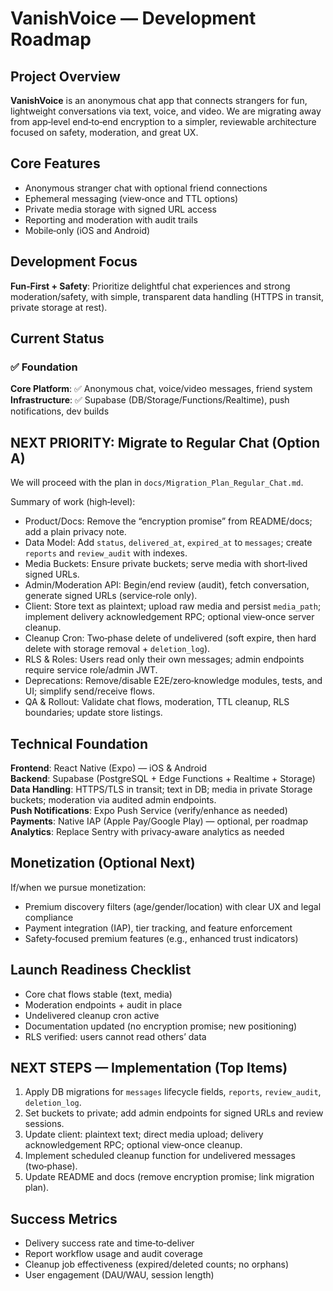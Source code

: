 # VanishVoice — Development Roadmap

## Project Overview
**VanishVoice** is an anonymous chat app that connects strangers for fun, lightweight conversations via text, voice, and video. We are migrating away from app‑level end‑to‑end encryption to a simpler, reviewable architecture focused on safety, moderation, and great UX.

## Core Features
- Anonymous stranger chat with optional friend connections
- Ephemeral messaging (view‑once and TTL options)
- Private media storage with signed URL access
- Reporting and moderation with audit trails
- Mobile‑only (iOS and Android)

## Development Focus
**Fun‑First + Safety**: Prioritize delightful chat experiences and strong moderation/safety, with simple, transparent data handling (HTTPS in transit, private storage at rest).

## Current Status
### ✅ Foundation
**Core Platform**: ✅ Anonymous chat, voice/video messages, friend system
**Infrastructure**: ✅ Supabase (DB/Storage/Functions/Realtime), push notifications, dev builds

## NEXT PRIORITY: Migrate to Regular Chat (Option A)
We will proceed with the plan in `docs/Migration_Plan_Regular_Chat.md`.

Summary of work (high‑level):
- Product/Docs: Remove the “encryption promise” from README/docs; add a plain privacy note.
- Data Model: Add `status`, `delivered_at`, `expired_at` to `messages`; create `reports` and `review_audit` with indexes.
- Media Buckets: Ensure private buckets; serve media with short‑lived signed URLs.
- Admin/Moderation API: Begin/end review (audit), fetch conversation, generate signed URLs (service‑role only).
- Client: Store text as plaintext; upload raw media and persist `media_path`; implement delivery acknowledgement RPC; optional view‑once server cleanup.
- Cleanup Cron: Two‑phase delete of undelivered (soft expire, then hard delete with storage removal + `deletion_log`).
- RLS & Roles: Users read only their own messages; admin endpoints require service role/admin JWT.
- Deprecations: Remove/disable E2E/zero‑knowledge modules, tests, and UI; simplify send/receive flows.
- QA & Rollout: Validate chat flows, moderation, TTL cleanup, RLS boundaries; update store listings.

## Technical Foundation
**Frontend**: React Native (Expo) — iOS & Android  
**Backend**: Supabase (PostgreSQL + Edge Functions + Realtime + Storage)  
**Data Handling**: HTTPS/TLS in transit; text in DB; media in private Storage buckets; moderation via audited admin endpoints.  
**Push Notifications**: Expo Push Service (verify/enhance as needed)  
**Payments**: Native IAP (Apple Pay/Google Play) — optional, per roadmap  
**Analytics**: Replace Sentry with privacy‑aware analytics as needed

## Monetization (Optional Next)
If/when we pursue monetization:
- Premium discovery filters (age/gender/location) with clear UX and legal compliance
- Payment integration (IAP), tier tracking, and feature enforcement
- Safety‑focused premium features (e.g., enhanced trust indicators)

## Launch Readiness Checklist
- Core chat flows stable (text, media)
- Moderation endpoints + audit in place
- Undelivered cleanup cron active
- Documentation updated (no encryption promise; new positioning)
- RLS verified: users cannot read others’ data

## NEXT STEPS — Implementation (Top Items)
1) Apply DB migrations for `messages` lifecycle fields, `reports`, `review_audit`, `deletion_log`.  
2) Set buckets to private; add admin endpoints for signed URLs and review sessions.  
3) Update client: plaintext text; direct media upload; delivery acknowledgement RPC; optional view‑once cleanup.  
4) Implement scheduled cleanup function for undelivered messages (two‑phase).  
5) Update README and docs (remove encryption promise; link migration plan).  

## Success Metrics
- Delivery success rate and time‑to‑deliver
- Report workflow usage and audit coverage
- Cleanup job effectiveness (expired/deleted counts; no orphans)
- User engagement (DAU/WAU, session length)
